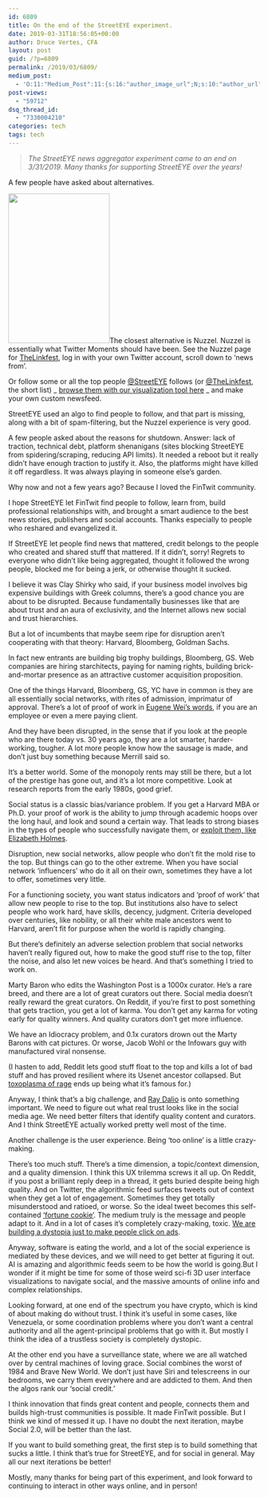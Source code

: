 ```yaml
---
id: 6809
title: On the end of the StreetEYE experiment.
date: 2019-03-31T18:56:05+00:00
author: Druce Vertes, CFA
layout: post
guid: /?p=6809
permalink: /2019/03/6809/
medium_post:
  - 'O:11:"Medium_Post":11:{s:16:"author_image_url";N;s:10:"author_url";N;s:11:"byline_name";N;s:12:"byline_email";N;s:10:"cross_link";s:2:"no";s:2:"id";N;s:21:"follower_notification";s:3:"yes";s:7:"license";s:19:"all-rights-reserved";s:14:"publication_id";s:2:"-1";s:6:"status";s:6:"public";s:3:"url";N;}'
post-views:
  - "59712"
dsq_thread_id:
  - "7330004210"
categories: tech
tags: tech
---
```

  
>*The StreetEYE news aggregator experiment came to an end on 3/31/2019. Many thanks for supporting StreetEYE over the years!*

<!--more-->										  

A few people have asked about alternatives.

<a><img class="alignright size-medium wp-image-6803" src="/assets/wp-content/uploads/2019/03/Screen-Shot-2019-03-31-at-Mar-31-2019-3.29.29-PM-203x300.png" alt="" width="203" height="300" srcset="/assets/wp-content/uploads/2019/03/Screen-Shot-2019-03-31-at-Mar-31-2019-3.29.29-PM-203x300.png 203w, /assets/wp-content/uploads/2019/03/Screen-Shot-2019-03-31-at-Mar-31-2019-3.29.29-PM-768x1132.png 768w, /assets/wp-content/uploads/2019/03/Screen-Shot-2019-03-31-at-Mar-31-2019-3.29.29-PM-694x1024.png 694w, /assets/wp-content/uploads/2019/03/Screen-Shot-2019-03-31-at-Mar-31-2019-3.29.29-PM.png 940w" sizes="(max-width: 203px) 100vw, 203px" /></a>The closest alternative is Nuzzel. Nuzzel is essentially what Twitter Moments should have been. See the Nuzzel page for [TheLinkfest](https://nuzzel.com/TheLinkfest?sort=friends), log in with your own Twitter account, scroll down to ‘news from’.

Or follow some or all the top people [@StreetEYE](https://twitter.com/streeteye) follows (or [@TheLinkfest](https://twitter.com/TheLinkfest), the short list) _ [browse them with our visualization tool here](http://media.streeteye.com/static/fintwit201901/) _ and make your own custom newsfeed.

StreetEYE used an algo to find people to follow, and that part is missing, along with a bit of spam-filtering, but the Nuzzel experience is very good.

A few people asked about the reasons for shutdown. Answer: lack of traction, technical debt, platform shenanigans (sites blocking StreetEYE from spidering/scraping, reducing API limits). It needed a reboot but it really didn’t have enough traction to justify it. Also, the platforms might have killed it off regardless. It was always playing in someone else’s garden.

Why now and not a few years ago? Because I loved the FinTwit community. 

I hope StreetEYE let FinTwit find people to follow, learn from, build professional relationships with, and brought a smart audience to the best news stories, publishers and social accounts. Thanks especially to people who reshared and evangelized it.

If StreetEYE let people find news that mattered, credit belongs to the people who created and shared stuff that mattered. If it didn’t, sorry! Regrets to everyone who didn’t like being aggregated, thought it followed the wrong people, blocked me for being a jerk, or otherwise thought it sucked.

I believe it was Clay Shirky who said, if your business model involves big expensive buildings with Greek columns, there’s a good chance you are about to be disrupted. Because fundamentally businesses like that are about trust and an aura of exclusivity, and the Internet allows new social and trust hierarchies.

But a lot of incumbents that maybe seem ripe for disruption aren’t cooperating with that theory: Harvard, Bloomberg, Goldman Sachs.

In fact new entrants are building big trophy buildings, Bloomberg, GS. Web companies are hiring starchitects, paying for naming rights, building brick-and-mortar presence as an attractive customer acquisition proposition.

One of the things Harvard, Bloomberg, GS, YC have in common is they are all essentially social networks, with rites of admission, imprimatur of approval. There’s a lot of proof of work in [Eugene Wei’s words](https://www.eugenewei.com/blog/2019/2/19/status-as-a-service), if you are an employee or even a mere paying client.

And they have been disrupted, in the sense that if you look at the people who are there today vs. 30 years ago, they are a lot smarter, harder-working, tougher. A lot more people know how the sausage is made, and don’t just buy something because Merrill said so. 

It’s a better world. Some of the monopoly rents may still be there, but a lot of the prestige has gone out, and it’s a lot more competitive. Look at research reports from the early 1980s, good grief.

Social status is a classic bias/variance problem. If you get a Harvard MBA or Ph.D. your proof of work is the ability to jump through academic hoops over the long haul, and look and sound a certain way. That leads to strong biases in the types of people who successfully navigate them, or [exploit them, like Elizabeth Holmes](https://www.nytimes.com/2018/05/21/books/review/bad-blood-john-carreyrou.html).

Disruption, new social networks, allow people who don’t fit the mold rise to the top. But things can go to the other extreme. When you have social network ‘influencers’ who do it all on their own, sometimes they have a lot to offer, sometimes very little.

For a functioning society, you want status indicators and ‘proof of work’ that allow new people to rise to the top. But institutions also have to select people who work hard, have skills, decency, judgment. Criteria developed over centuries, like nobility, or all their white male ancestors went to Harvard, aren’t fit for purpose when the world is rapidly changing.

But there’s definitely an adverse selection problem that social networks haven’t really figured out, how to make the good stuff rise to the top, filter the noise, and also let new voices be heard. And that’s something I tried to work on.

Marty Baron who edits the Washington Post is a 1000x curator. He’s a rare breed, and there are a lot of great curators out there. Social media doesn’t really reward the great curators. On Reddit, if you’re first to post something that gets traction, you get a lot of karma. You don’t get any karma for voting early for quality winners. And quality curators don’t get more influence. 

We have an Idiocracy problem, and 0.1x curators drown out the Marty Barons with cat pictures. Or worse, Jacob Wohl or the Infowars guy with manufactured viral nonsense.

(I hasten to add, Reddit lets good stuff float to the top and kills a lot of bad stuff and has proved resilient where its Usenet ancestor collapsed. But [toxoplasma of rage](https://slatestarcodex.com/2014/12/17/the-toxoplasma-of-rage/) ends up being what it’s famous for.)

Anyway, I think that’s a big challenge, and [Ray Dalio](https://qz.com/1071749/bridgewater-associates-ceo-ray-dalio-explains-the-dot-collector-feedback-tool-his-company-uses-to-rate-employees/) is onto something important. We need to figure out what real trust looks like in the social media age. We need better filters that identify quality content and curators. And I think StreetEYE actually worked pretty well most of the time.

Another challenge is the user experience. Being ‘too online’ is a little crazy-making.

There’s too much stuff. There’s a time dimension, a topic/context dimension, and a quality dimension. I think this UX trilemma screws it all up. On Reddit, if you post a brilliant reply deep in a thread, it gets buried despite being high quality. And on Twitter, the algorithmic feed surfaces tweets out of context when they get a lot of engagement. Sometimes they get totally misunderstood and ratioed, or worse. So the ideal tweet becomes this self-contained [‘fortune cookie’](https://twitter.com/eugenewei/status/998714814749802496?lang=en). The medium truly is the message and people adapt to it. And in a lot of cases it’s completely crazy-making, toxic. [We are building a dystopia just to make people click on ads](https://www.ted.com/talks/zeynep_tufekci_we_re_building_a_dystopia_just_to_make_people_click_on_ads?language=en).

Anyway, software is eating the world, and a lot of the social experience is mediated by these devices, and we will need to get better at figuring it out. AI is amazing and algorithmic feeds seem to be how the world is going.But I wonder if it might be time for some of those weird sci-fi 3D user interface visualizations to navigate social, and the massive amounts of online info and complex relationships.

Looking forward, at one end of the spectrum you have crypto, which is kind of about making do without trust. I think it’s useful in some cases, like Venezuela, or some coordination problems where you don’t want a central authority and all the agent-principal problems that go with it. But mostly I think the idea of a trustless society is completely dystopic.

At the other end you have a surveillance state, where we are all watched over by central machines of loving grace. Social combines the worst of 1984 and Brave New World. We don’t just have Siri and telescreens in our bedrooms, we carry them everywhere and are addicted to them. And then the algos rank our ‘social credit.’

I think innovation that finds great content and people, connects them and builds high-trust communities is possible. It made FinTwit possible. But I think we kind of messed it up. I have no doubt the next iteration, maybe Social 2.0, will be better than the last.

If you want to build something great, the first step is to build something that sucks a little. I think that’s true for StreetEYE, and for social in general. May all our next iterations be better!

Mostly, many thanks for being part of this experiment, and look forward to continuing to interact in other ways online, and in person!
